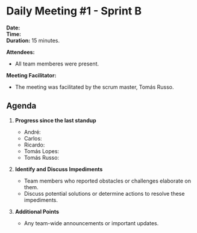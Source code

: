 # Daily Meeting #1 - Sprint B

**Date:**  
**Time:**  
**Duration:** 15 minutes.

**Attendees:**  
- All team memberes were present.

**Meeting Facilitator:**  
- The meeting was facilitated by the scrum master, Tomás Russo.

## Agenda

1. **Progress since the last standup**
   - André:
   - Carlos:
   - Ricardo:
   - Tomás Lopes:
   - Tomás Russo:

2. **Identify and Discuss Impediments**
   - Team members who reported obstacles or challenges elaborate on them.
   - Discuss potential solutions or determine actions to resolve these impediments.
   
3. **Additional Points**
   - Any team-wide announcements or important updates.
